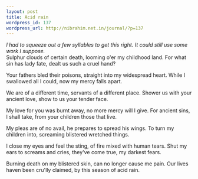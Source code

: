 ```yaml
--- 
layout: post
title: Acid rain
wordpress_id: 137
wordpress_url: http://nibrahim.net.in/journal/?p=137
---
```

<em>I had to squeeze out a few syllables to get this right. It could still use some work I suppose.</em>
<br />
Sulphur clouds of certain death,
looming o'er my childhood land.
For what sin has lady fate,
dealt us such a cruel hand?

Your fathers bled their poisons,
straight into my widespread heart.
While I swallowed all I could,
now my mercy falls apart. 

We are of a different time,
servants of a different place.
Shower us with your ancient love,
show to us your tender face.

My love for you was burnt away,
no more mercy will I give.
For ancient sins, I shall take,
from your children those that live.

My pleas are of no avail,
he prepares to spread his wings.
To turn my children into,
screaming blistered wretched things.

I close my eyes and feel the sting,
of fire mixed with human tears.
Shut my ears to screams and cries,
they've come true, my darkest fears.

Burning death on my blistered skin,
can no longer cause me pain.
Our lives haven been cru'lly claimed,
by this season of acid rain.
